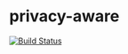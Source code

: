# privacy-aware

[![Build Status](https://travis-ci.org/rsommerard/privacy-aware.svg)](https://travis-ci.org/rsommerard/privacy-aware)
